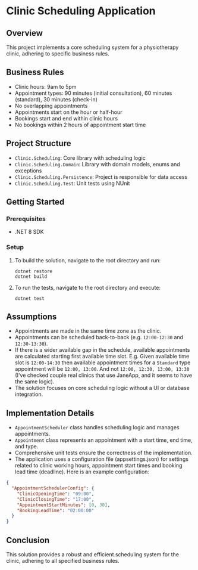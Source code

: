 # Clinic Scheduling Application

## Overview
This project implements a core scheduling system for a physiotherapy clinic, adhering to specific business rules.

## Business Rules
- Clinic hours: 9am to 5pm
- Appointment types: 90 minutes (initial consultation), 60 minutes (standard), 30 minutes (check-in)
- No overlapping appointments
- Appointments start on the hour or half-hour
- Bookings start and end within clinic hours
- No bookings within 2 hours of appointment start time

## Project Structure
- `Clinic.Scheduling`: Core library with scheduling logic
- `Clinic.Scheduling.Domain`: Library with domain models, enums and exceptions
- `Clinic.Scheduling.Persistence`: Project is responsible for data access
- `Clinic.Scheduling.Test`: Unit tests using NUnit

## Getting Started
### Prerequisites
- .NET 8 SDK

### Setup
1. To build the solution, navigate to the root directory and run:
    ```
    dotnet restore
    dotnet build
    ```
2. To run the tests, navigate to the root directory and execute:
    ```
    dotnet test
    ```
   
## Assumptions
- Appointments are made in the same time zone as the clinic.
- Appointments can be scheduled back-to-back (e.g. `12:00-12:30` and `12:30-13:30`).
- If there is a wider available gap in the schedule, available appointments are calculated starting first available time slot. 
E.g. Given available time slot is `12:00-14:30` then available appointment times for a `Standard` type appointment will be `12:00, 13:00`.
And not `12:00, 12:30, 13:00, 13:30` (I've checked couple real clinics that use JaneApp, and it seems to have the same logic).
- The solution focuses on core scheduling logic without a UI or database integration.

## Implementation Details
- `AppointmentScheduler` class handles scheduling logic and manages appointments.
- `Appointment` class represents an appointment with a start time, end time, and type.
- Comprehensive unit tests ensure the correctness of the implementation.
- The application uses a configuration file (appsettings.json) for settings related to clinic working hours, appointment start times and booking lead time (deadline). Here is an example configuration:
```json
{
  "AppointmentSchedulerConfig": {
    "ClinicOpeningTime": "09:00",
    "ClinicClosingTime": "17:00",
    "AppointmentStartMinutes": [0, 30],
    "BookingLeadTime": "02:00:00"
  }
}
```

## Conclusion
This solution provides a robust and efficient scheduling system for the clinic, adhering to all specified business rules.